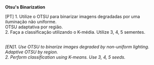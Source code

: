 **Otsu's Binarization**

<justify>
[PT]
1. Utilize o OTSU para binarizar imagens degradadas por uma iluminação não uniforme.<br/>
OTSU adaptativa por região.<br/>
2. Faça a classificação utilizando o K-média. Utilize 3, 4, 5 sementes.
<br/> <br/>

  
_[EN]1. Use OTSU to binarize images degraded by non-uniform lighting.<br/>
Adaptive OTSU by region.<br/>
2. Perform classification using K-means. Use 3, 4, 5 seeds.
<br/> <br/>_
</justify>
